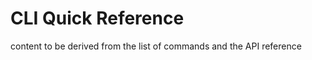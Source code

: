 ﻿[title]: # (CLI Quick Reference)
[tags]: # (,)
[priority]: # (11000)

# CLI Quick Reference

content to be derived from the list of commands and the API reference
